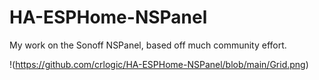 # HA-ESPHome-NSPanel
My work on the Sonoff NSPanel, based off much community effort.

!(https://github.com/crlogic/HA-ESPHome-NSPanel/blob/main/Grid.png)
